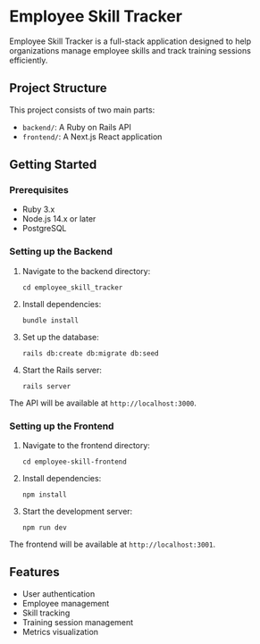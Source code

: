 # Employee Skill Tracker

Employee Skill Tracker is a full-stack application designed to help organizations manage employee skills and track training sessions efficiently.

## Project Structure

This project consists of two main parts:

- `backend/`: A Ruby on Rails API
- `frontend/`: A Next.js React application

## Getting Started

### Prerequisites

- Ruby 3.x
- Node.js 14.x or later
- PostgreSQL

### Setting up the Backend

1. Navigate to the backend directory:

   ```
   cd employee_skill_tracker
   ```

2. Install dependencies:

   ```
   bundle install
   ```

3. Set up the database:

   ```
   rails db:create db:migrate db:seed
   ```

4. Start the Rails server:
   ```
   rails server
   ```

The API will be available at `http://localhost:3000`.

### Setting up the Frontend

1. Navigate to the frontend directory:

   ```
   cd employee-skill-frontend
   ```

2. Install dependencies:

   ```
   npm install
   ```

3. Start the development server:
   ```
   npm run dev
   ```

The frontend will be available at `http://localhost:3001`.

## Features

- User authentication
- Employee management
- Skill tracking
- Training session management
- Metrics visualization
